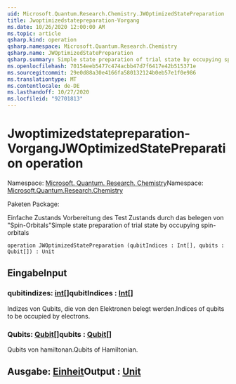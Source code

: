```yaml
---
uid: Microsoft.Quantum.Research.Chemistry.JWOptimizedStatePreparation
title: Jwoptimizedstatepreparation-Vorgang
ms.date: 10/26/2020 12:00:00 AM
ms.topic: article
qsharp.kind: operation
qsharp.namespace: Microsoft.Quantum.Research.Chemistry
qsharp.name: JWOptimizedStatePreparation
qsharp.summary: Simple state preparation of trial state by occupying spin-orbitals
ms.openlocfilehash: 70154eeb5477c474acbb47d7f6417e42b515371e
ms.sourcegitcommit: 29e0d88a30e4166fa580132124b0eb57e1f0e986
ms.translationtype: MT
ms.contentlocale: de-DE
ms.lasthandoff: 10/27/2020
ms.locfileid: "92701813"
---
```

# <a name="jwoptimizedstatepreparation-operation"></a><span data-ttu-id="1ae9d-102">Jwoptimizedstatepreparation-Vorgang</span><span class="sxs-lookup"><span data-stu-id="1ae9d-102">JWOptimizedStatePreparation operation</span></span>

<span data-ttu-id="1ae9d-103">Namespace: [Microsoft. Quantum. Research. Chemistry](xref:Microsoft.Quantum.Research.Chemistry)</span><span class="sxs-lookup"><span data-stu-id="1ae9d-103">Namespace: [Microsoft.Quantum.Research.Chemistry](xref:Microsoft.Quantum.Research.Chemistry)</span></span>

<span data-ttu-id="1ae9d-104">Paketen [](https://nuget.org/packages/)</span><span class="sxs-lookup"><span data-stu-id="1ae9d-104">Package: [](https://nuget.org/packages/)</span></span>


<span data-ttu-id="1ae9d-105">Einfache Zustands Vorbereitung des Test Zustands durch das belegen von "Spin-Orbitals"</span><span class="sxs-lookup"><span data-stu-id="1ae9d-105">Simple state preparation of trial state by occupying spin-orbitals</span></span>

```qsharp
operation JWOptimizedStatePreparation (qubitIndices : Int[], qubits : Qubit[]) : Unit
```


## <a name="input"></a><span data-ttu-id="1ae9d-106">Eingabe</span><span class="sxs-lookup"><span data-stu-id="1ae9d-106">Input</span></span>

### <a name="qubitindices--int"></a><span data-ttu-id="1ae9d-107">qubitindizes: [int](xref:microsoft.quantum.lang-ref.int)[]</span><span class="sxs-lookup"><span data-stu-id="1ae9d-107">qubitIndices : [Int](xref:microsoft.quantum.lang-ref.int)[]</span></span>

<span data-ttu-id="1ae9d-108">Indizes von Qubits, die von den Elektronen belegt werden.</span><span class="sxs-lookup"><span data-stu-id="1ae9d-108">Indices of qubits to be occupied by electrons.</span></span>


### <a name="qubits--qubit"></a><span data-ttu-id="1ae9d-109">Qubits: [Qubit](xref:microsoft.quantum.lang-ref.qubit)[]</span><span class="sxs-lookup"><span data-stu-id="1ae9d-109">qubits : [Qubit](xref:microsoft.quantum.lang-ref.qubit)[]</span></span>

<span data-ttu-id="1ae9d-110">Qubits von hamiltonan.</span><span class="sxs-lookup"><span data-stu-id="1ae9d-110">Qubits of Hamiltonian.</span></span>



## <a name="output--unit"></a><span data-ttu-id="1ae9d-111">Ausgabe: [Einheit](xref:microsoft.quantum.lang-ref.unit)</span><span class="sxs-lookup"><span data-stu-id="1ae9d-111">Output : [Unit](xref:microsoft.quantum.lang-ref.unit)</span></span>

